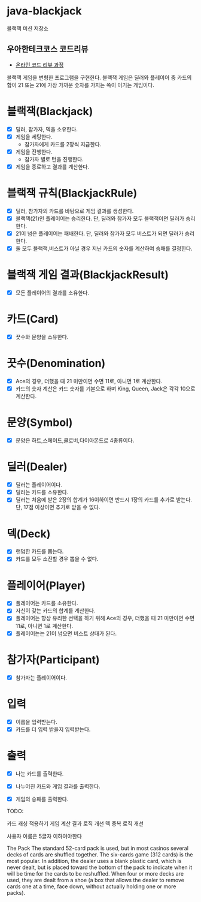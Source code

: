 # java-blackjack

블랙잭 미션 저장소

## 우아한테크코스 코드리뷰

- [온라인 코드 리뷰 과정](https://github.com/woowacourse/woowacourse-docs/blob/master/maincourse/README.md)


블랙잭 게임을 변형한 프로그램을 구현한다. 
블랙잭 게임은 딜러와 플레이어 중 카드의 합이 21 또는 21에 가장 가까운 숫자를 가지는 쪽이 이기는 게임이다.

# 블랙잭(Blackjack)
- [x] 딜러, 참가자, 덱을 소유한다. 
- [x] 게임을 세팅한다. 
  - 참가자에게 카드를 2장씩 지급한다.
- [x] 게임을 진행한다.
  - 참가자 별로 턴을 진행한다.
- [x] 게임을 종료하고 결과를 계산한다.

# 블랙잭 규칙(BlackjackRule)
- [x] 딜러, 참가자의 카드를 바탕으로 게임 결과를 생성한다.
- [x] 블랙잭(21)인 플레이어는 승리한다. 단, 딜러와 참가자 모두 블랙잭이면 딜러가 승리한다.
- [x] 21이 넘은 플레이어는 패배한다. 단, 딜러와 참가자 모두 버스트가 되면 딜러가 승리한다. 
- [x] 둘 모두 블랙잭,버스트가 아닐 경우 지닌 카드의 숫자를 계산하여 승패를 결정한다.

# 블랙잭 게임 결과(BlackjackResult)
- [x] 모든 플레이어의 결과를 소유한다.

# 카드(Card)
- [x] 끗수와 문양을 소유한다.

# 끗수(Denomination)
- [x] Ace의 경우, 더했을 때 21 미만이면 수면 11로, 아니면 1로 계산한다.
- [x] 카드의 숫자 계산은 카드 숫자를 기본으로 하며 King, Queen, Jack은 각각 10으로 계산한다.

# 문양(Symbol)
- [x] 문양은 하트,스페이드,클로버,다이아몬드로 4종류이다.

# 딜러(Dealer)
- [x] 딜러는 플레이어이다.
- [x] 딜러는 카드를 소유한다. 
- [x] 딜러는 처음에 받은 2장의 합계가 16이하이면 반드시 1장의 카드를 추가로 받는다. 단, 17점 이상이면 추가로 받을 수 없다.

# 덱(Deck)
- [x] 랜덤한 카드를 뽑는다.
- [x] 카드를 모두 소진할 경우 뽑을 수 없다.

# 플레이어(Player)
- [x] 플레이어는 카드를 소유한다.
- [x] 자신이 갖는 카드의 합계를 계산한다.
- [x] 플레이어는 항상 유리한 선택을 하기 위해 Ace의 경우, 더했을 때 21 미만이면 수면 11로, 아니면 1로 계산한다.
- [x] 플레이어는는 21이 넘으면 버스트 상태가 된다.

# 참가자(Participant)
- [x] 참가자는 플레이어이다.

# 입력
- [x] 이름을 입력받는다.
- [x] 카드를 더 입력 받을지 입력받는다.

# 출력
- [x] 나눈 카드를 출력한다.
- [x] 나누어진 카드와 게임 결과를 출력한다.
- [x] 게임의 승패를 출력한다.



TODO:

카드 캐싱 적용하기
게임 계산 결과 로직 개선
덱 중복 로직 개선

사용자 이름은 5글자 이하여야한다



The Pack
The standard 52-card pack is used, but in most casinos several decks of cards are shuffled together. 
The six-cards game (312 cards) is the most popular. 
In addition, the dealer uses a blank plastic card, which is never dealt, 
but is placed toward the bottom of the pack to indicate when it will be time for the cards to be reshuffled. When four or more decks are used, they are dealt from a shoe (a box that allows the dealer to remove cards one at a time, face down, without actually holding one or more packs).

